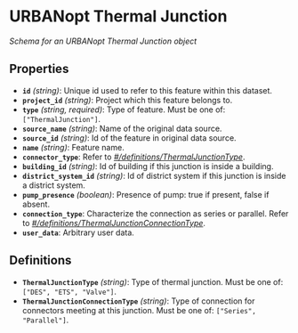 # URBANopt Thermal Junction

*Schema for an URBANopt Thermal Junction object*

## Properties

- **`id`** *(string)*: Unique id used to refer to this feature within this dataset.
- **`project_id`** *(string)*: Project which this feature belongs to.
- **`type`** *(string, required)*: Type of feature. Must be one of: `["ThermalJunction"]`.
- **`source_name`** *(string)*: Name of the original data source.
- **`source_id`** *(string)*: Id of the feature in original data source.
- **`name`** *(string)*: Feature name.
- **`connector_type`**: Refer to *[#/definitions/ThermalJunctionType](#definitions/ThermalJunctionType)*.
- **`building_id`** *(string)*: Id of building if this junction is inside a building.
- **`district_system_id`** *(string)*: Id of district system if this junction is inside a district system.
- **`pump_presence`** *(boolean)*: Presence of pump: true if present, false if absent.
- **`connection_type`**: Characterize the connection as series or parallel. Refer to *[#/definitions/ThermalJunctionConnectionType](#definitions/ThermalJunctionConnectionType)*.
- **`user_data`**: Arbitrary user data.
## Definitions

- <a id="definitions/ThermalJunctionType"></a>**`ThermalJunctionType`** *(string)*: Type of thermal junction. Must be one of: `["DES", "ETS", "Valve"]`.
- <a id="definitions/ThermalJunctionConnectionType"></a>**`ThermalJunctionConnectionType`** *(string)*: Type of connection for connectors meeting at this junction. Must be one of: `["Series", "Parallel"]`.

